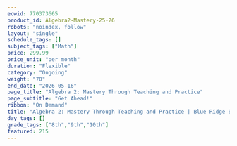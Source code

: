 ```yaml
---
ecwid: 770373665
product_id: Algebra2-Mastery-25-26
robots: "noindex, follow"
layout: "single"
schedule_tags: []
subject_tags: ["Math"]
price: 299.99
price_unit: "per month"
duration: "Flexible"
category: "Ongoing"
weight: "70"
end_date: "2026-05-16"
page_title: "Algebra 2: Mastery Through Teaching and Practice"
page_subtitle: "Get Ahead!"
ribbon: "On Demand"
title: "Algebra 2: Mastery Through Teaching and Practice | Blue Ridge Boost"
day_tags: []
grade_tags: ["8th","9th","10th"]
featured: 215
---
```

